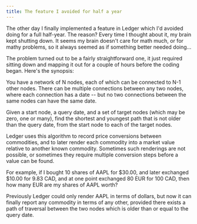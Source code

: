 ```yaml
---
title: The feature I avoided for half a year
---
```


The other day I finally implemented a feature in Ledger which I'd avoided doing for a full half-year.  The reason?  Every time I thought about it, my brain kept shutting down.  It seems my brain doesn't care for math much, or for mathy problems, so it always seemed as if something better needed doing...

<!--more-->
The problem turned out to be a fairly straightforward one, it just required sitting down and mapping it out for a couple of hours before the coding began.  Here's the synopsis:

You have a network of N nodes, each of which can be connected to N-1 other nodes.  There can be multiple connections between any two nodes, where each connection has a date -- but no two connections between the same nodes can have the same date.

Given a start node, a query date, and a set of target nodes (which may be zero, one or many), find the shortest and youngest path that is not older than the query date, from the start node to each of the target nodes.

Ledger uses this algorithm to record price conversions between commodities, and to later render each commodity into a market value relative to another known commodity.  Sometimes such renderings are not possible, or sometimes they require multiple conversion steps before a value can be found.

For example, if I bought 10 shares of AAPL for $30.00, and later exchanged $10.00 for 9.83 CAD, and at one point exchanged 80 EUR for 100 CAD, then how many EUR are my shares of AAPL worth?

Previously Ledger could only render AAPL in terms of dollars, but now it can finally report any commodity in terms of any other, provided there exists a path of traversal between the two nodes which is older than or equal to the query date.

